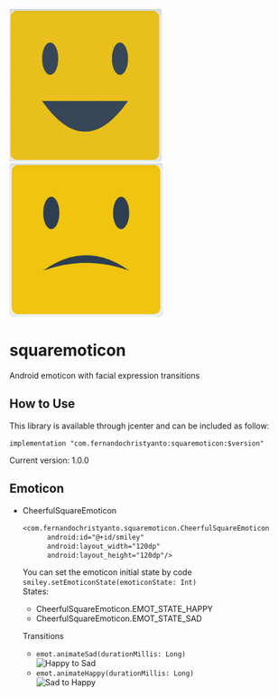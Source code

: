 ![Squaremoticon Happy Logo](demo/cheerfulemot.png)
![Squaremoticon Sad Logo](demo/sademot.png)
# squaremoticon
Android emoticon with facial expression transitions  

## How to Use
This library is available through jcenter and can be included as follow:
```
implementation "com.fernandochristyanto:squaremoticon:$version"
```
Current version: 1.0.0     

## Emoticon
* CheerfulSquareEmoticon
  ```
  <com.fernandochristyanto.squaremoticon.CheerfulSquareEmoticon
        android:id="@+id/smiley"
        android:layout_width="120dp"
        android:layout_height="120dp"/>
  ```
  You can set the emoticon initial state by code
  ``` smiley.setEmoticonState(emoticonState: Int)```   
  States:
  * CheerfulSquareEmoticon.EMOT_STATE_HAPPY
  * CheerfulSquareEmoticon.EMOT_STATE_SAD   
  
  Transitions
  * ```emot.animateSad(durationMillis: Long)```   
    ![Happy to Sad](demo/happytosad.gif)
  * ```emot.animateHappy(durationMillis: Long)```   
    ![Sad to Happy](demo/sadtohappy.gif)
